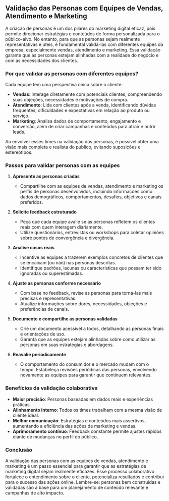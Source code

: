 
## Validação das Personas com Equipes de Vendas, Atendimento e Marketing

A criação de personas é um dos pilares do marketing digital eficaz, pois permite direcionar estratégias e conteúdos de forma personalizada para o público-alvo. No entanto, para que as personas sejam realmente representativas e úteis, é fundamental validá-las com diferentes equipes da empresa, especialmente vendas, atendimento e marketing. Essa validação garante que as personas estejam alinhadas com a realidade do negócio e com as necessidades dos clientes.

### Por que validar as personas com diferentes equipes?

Cada equipe tem uma perspectiva única sobre o cliente:

- **Vendas**: Interage diretamente com potenciais clientes, compreendendo suas objeções, necessidades e motivações de compra.
- **Atendimento**: Lida com clientes após a venda, identificando dúvidas frequentes, dificuldades e expectativas em relação ao produto ou serviço.
- **Marketing**: Analisa dados de comportamento, engajamento e conversão, além de criar campanhas e conteúdos para atrair e nutrir leads.

Ao envolver esses times na validação das personas, é possível obter uma visão mais completa e realista do público, evitando suposições e estereótipos.

### Passos para validar personas com as equipes

1. **Apresente as personas criadas**
   - Compartilhe com as equipes de vendas, atendimento e marketing os perfis de personas desenvolvidos, incluindo informações como dados demográficos, comportamentos, desafios, objetivos e canais preferidos.

2. **Solicite feedback estruturado**
   - Peça que cada equipe avalie se as personas refletem os clientes reais com quem interagem diariamente.
   - Utilize questionários, entrevistas ou workshops para coletar opiniões sobre pontos de convergência e divergência.

3. **Analise casos reais**
   - Incentive as equipes a trazerem exemplos concretos de clientes que se encaixam (ou não) nas personas descritas.
   - Identifique padrões, lacunas ou características que possam ter sido ignoradas ou superestimadas.

4. **Ajuste as personas conforme necessário**
   - Com base no feedback, revise as personas para torná-las mais precisas e representativas.
   - Atualize informações sobre dores, necessidades, objeções e preferências de canais.

5. **Documente e compartilhe as personas validadas**
   - Crie um documento acessível a todos, detalhando as personas finais e orientações de uso.
   - Garanta que as equipes estejam alinhadas sobre como utilizar as personas em suas estratégias e abordagens.

6. **Reavalie periodicamente**
   - O comportamento do consumidor e o mercado mudam com o tempo. Estabeleça revisões periódicas das personas, envolvendo novamente as equipes para garantir que continuem relevantes.

### Benefícios da validação colaborativa

- **Maior precisão**: Personas baseadas em dados reais e experiências práticas.
- **Alinhamento interno**: Todos os times trabalham com a mesma visão de cliente ideal.
- **Melhor comunicação**: Estratégias e conteúdos mais assertivos, aumentando a eficiência das ações de marketing e vendas.
- **Aprimoramento contínuo**: Feedback constante permite ajustes rápidos diante de mudanças no perfil do público.

### Conclusão

A validação das personas com as equipes de vendas, atendimento e marketing é um passo essencial para garantir que as estratégias de marketing digital sejam realmente eficazes. Esse processo colaborativo fortalece o entendimento sobre o cliente, potencializa resultados e contribui para o sucesso das ações online. Lembre-se: personas bem construídas e validadas são a base para um planejamento de conteúdo relevante e campanhas de alto impacto.
```
